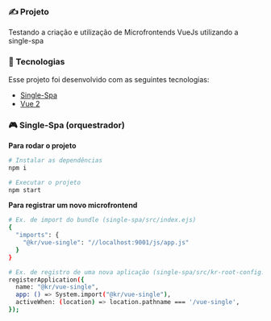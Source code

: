 ### ✍ Projeto

Testando a criação e utilização de Microfrontends VueJs utilizando a single-spa

### 🚀 Tecnologias

Esse projeto foi desenvolvido com as seguintes tecnologias:

- [Single-Spa](https://single-spa.js.org/)
- [Vue 2](https://v2.vuejs.org/)

### 🎮 Single-Spa (orquestrador)

**Para rodar o projeto**
```bash
# Instalar as dependências
npm i

# Executar o projeto
npm start
```

**Para registrar um novo microfrontend**
```bash
# Ex. de import do bundle (single-spa/src/index.ejs)
{
  "imports": {
    "@kr/vue-single": "//localhost:9001/js/app.js"
  }
}

# Ex. de registro de uma nova aplicação (single-spa/src/kr-root-config.js)
registerApplication({
  name: "@kr/vue-single",
  app: () => System.import("@kr/vue-single"),
  activeWhen: (location) => location.pathname === '/vue-single',
});
```